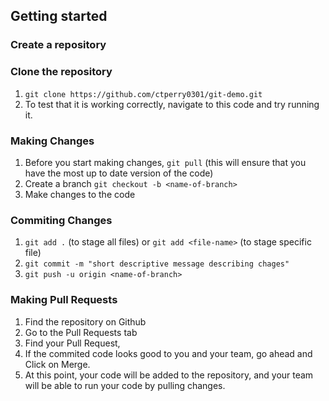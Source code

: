 ## Getting started

### Create a repository

### Clone the repository
1. ``` git clone https://github.com/ctperry0301/git-demo.git ```
2. To test that it is working correctly, navigate to this code and try running it. 


### Making Changes
1. Before you start making changes, ```git pull``` (this will ensure that you have the most up to date version of the code)
2. Create a branch ```git checkout -b <name-of-branch>```
3. Make changes to the code 

### Commiting Changes
1. ```git add .``` (to stage all files) or ```git add <file-name>``` (to stage specific file)
2. ```git commit -m "short descriptive message describing chages"``` 
3. ```git push -u origin <name-of-branch>```

### Making Pull Requests
1. Find the repository on Github
1. Go to the Pull Requests tab
2. Find your Pull Request,
3. If the commited code looks good to you and your team, go ahead and Click on Merge.
4. At this point, your code will be added to the repository, and your team will be able to run your code by pulling changes.
